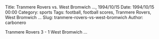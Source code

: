 Title: Tranmere Rovers vs. West Bromwich …, 1994/10/15
Date: 1994/10/15 00:00
Category: sports
Tags: football, football scores, Tranmere Rovers, West Bromwich …
Slug: tranmere-rovers-vs-west-bromwich
Author: carbonero


Tranmere Rovers 3 - 1 West Bromwich …
